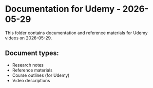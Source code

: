 # Documentation for Udemy - 2026-05-29

This folder contains documentation and reference materials for Udemy videos on 2026-05-29.

## Document types:
- Research notes
- Reference materials
- Course outlines (for Udemy)
- Video descriptions
